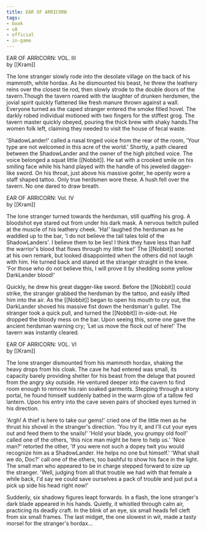 ```yaml
---
title: EAR OF ARRICORN
tags:
- book
- u8
- official
- in-game
---
```


EAR OF ARRICORN: VOL. III  
by [[Kram]]  
  
The lone stranger slowly rode into the desolate village on the back of his mammoth, white hordax. As he dismounted his beast, he threw the leathery reins over the closest tie rod, then slowly strode to the double doors of the tavern.Though the tavern roared with the laughter of drunken herdsmen, the jovial spirit quickly flattened like fresh manure thrown against a wall. Everyone turned as the caped stranger entered the smoke filled hovel. The darkly robed individual motioned with two fingers for the stiffest grog. The tavern master quickly obeyed, pouring the thick brew with shaky hands.The women folk left, claiming they needed to visit the house of fecal waste.  
  
'ShadowLander!' called a nasal tinged voice from the rear of the room, 'Your type are not welcomed in this acre of the world.' Shortly, a path cleared between the ShadowLander and the owner of the high pitched voice. The voice belonged a squat little [[Nobbit]]. He sat with a crooked smile on his smiling face while his hand played with the handle of his jeweled dagger-like sword. On his throat, just above his massive goiter, he openly wore a staff shaped tattoo. Only true herdsmen wore these. A hush fell over the tavern. No one dared to draw breath.  
  
  
EAR OF ARRICORN: Vol. IV  
by [[Kram]]  
  
The lone stranger turned towards the herdsman, still quaffing his grog. A bloodshot eye stared out from under his dark mask. A nervous twitch pulled at the muscle of his leathery cheek. 'Ha!' laughed the herdsman as he waddled up to the bar, 'I do not believe the tall tales told of the ShadowLanders'. I believe them to be lies! I think they have less than half the warrior's blood that flows through my little toe!' The [[Nobbit]] snorted at his own remark, but looked disappointed when the others did not laugh with him. He turned back and stared at the stranger straight in the knee. 'For those who do not believe this, I will prove it by shedding some yellow DarkLander blood!'  
  
Quickly, he drew his great dagger-like sword. Before the [[Nobbit]] could strike, the stranger grabbed the herdsman by the tattoo, and easily lifted him into the air. As the [[Nobbit]] began to open his mouth to cry out, the DarkLander shoved his massive fist down the herdsman's gullet. The stranger took a quick pull, and turned the [[Nobbit]] in-side-out. He dropped the bloody mess on the bar. Upon seeing this, some one gave the ancient herdsman warning cry; 'Let us move the flock out of here!' The tavern was instantly cleared.  
  
  
EAR OF ARRICORN: VOL. VI  
by [[Kram]]  
  
The lone stranger dismounted from his mammoth hordax, shaking the heavy drops from his cloak. The cave he had entered was small, its capacity barely providing shelter for his beast from the deluge that poured from the angry sky outside. He ventured deeper into the cavern to find room enough to remove his rain soaked garments. Stepping through a stony portal, he found himself suddenly bathed in the warm glow of a tallow fed lantern. Upon his entry into the cave seven pairs of shocked eyes turned in his direction.  
  
'Argh! A thief is here to take our gems!' cried one of the little men as he thrust his shovel in the stranger's direction. 'You try it, and I'll cut your eyes out and feed them to the snails!' 'Hold your blade, you grumpy old fool!' called one of the others, 'this nice man might be here to help us.' 'Nice man?' retorted the other, 'If you were not such a dopey twit you would recognize him as a ShadowLander. He helps no one but himself.' 'What shall we do, Doc?' call one of the others, too bashful to show his face in the light. The small man who appeared to be in charge stepped forward to size up the stranger. 'Well, judging from all that trouble we had with that female a while back, I'd say we could save ourselves a pack of trouble and just put a pick up side his head right now!'  
  
Suddenly, six shadowy figures leapt forwards. In a flash, the lone stranger's dark blade appeared in his hands. Quietly, it whistled through calm air, practicing its deadly craft. In the blink of an eye, six small heads fell cleft from six small frames. The last midget, the one slowest in wit, made a tasty morsel for the stranger's hordax... 